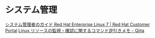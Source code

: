 # システム管理

[システム管理者のガイド Red Hat Enterprise Linux 7 | Red Hat Customer Portal](https://access.redhat.com/documentation/ja-jp/red_hat_enterprise_linux/7/html/system_administrators_guide/index)
[Linux リソースの監視・確認に関するコマンド逆引きメモ - Qiita](https://qiita.com/rsooo/items/42f0902d42bab6ecf175)
